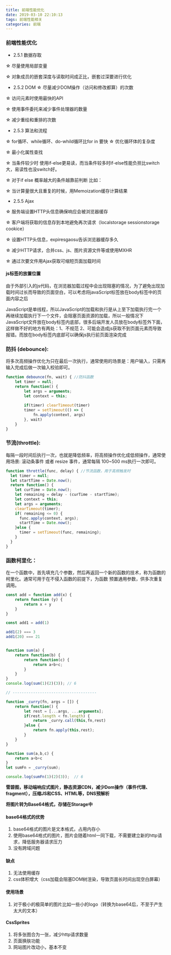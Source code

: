```yaml
---
title: 前端性能优化
date: 2019-03-10 22:10:13
tags: 前端性能相关
categories: 前端
---
```


### 前端性能优化

- 2.5.1 数据存取

☆ 尽量使用局部变量

☆ 对象成员的嵌套深度与读取时间成正比，嵌套过深要进行优化

- 2.5.2 DOM ☆ 尽量减少DOM操作（访问和修改都算）的次数

☆ 访问元素时使用最快的API

☆ 使用事件委托来减少事件处理器的数量

☆ 减少重绘和重排的次数

- 2.5.3 算法和流程

☆ for循环、while循环、do-whild循环比for in 要快 ☆ 优化循环体的复杂度

☆ 最小化属性查找

☆ 当条件较少时 使用if-else更易读，而当条件较多时if-else性能负担比switch大，易读性也没switch好。

☆ 对于if else 概率越大的条件越靠前判断 比如：

☆ 当计算量很大且重复的时候，用Memoization缓存计算结果

- 2.5.5 Ajax

☆ 服务端设置HTTP头信息确保响应会被浏览器缓存

☆ 客户端将获取的信息存到本地避免再次请求（localstorage sessionstorage cookice）

☆ 设置HTTP头信息，expiresgaosu告诉浏览器缓存多久

☆ 减少HTTP请求，合并css、js、图片资源文件等或使用MXHR

☆ 通过次要文件用Ajax获取可缩短页面加载时间

#### js标签的放置位置

由于外部引入的js代码，在浏览器加载过程中会出现阻塞的情况，为了避免出现加载时间过长而导致的页面空白，可以考虑将javaScript标签放在body标签中的页面内容之后

JavaScript是单线程，所以JavaScript的加载和执行是从上至下加载执行完一个再继续加载执行下一个文件，会阻塞页面资源的加载，所以一般情况下JavaScript文件放在body标签内底部，很多后端开发人员放在body标签外下面，这样做不好的地方有两处：1、不规范 2、可能会造成js获取不到页面元素而导致报错。而放在body标签内底部可以确保js执行前页面渲染完成



### 防抖 (debounce):

将多次高频操作优化为只在最后一次执行，通常使用的场景是：用户输入，只需再输入完成后做一次输入校验即可。

```js
function debounce(fn, wait) { //防抖函数
    let timer = null;
    return function() {
        let args = arguments;
        let context = this;
        
        if(timer) clearTimeout(timer)
        timer = setTimeout(() => {
            fn.apply(context, args)
        }, wait)
    }
}
```

### 节流(throttle):

每隔一段时间后执行一次，也就是降低频率，将高频操作优化成低频操作，通常使用场景: 滚动条事件 或者 resize 事件，通常每隔 100~500 ms执行一次即可。

```js
function throttle(func, delay) { //节流函数，用于高频触发时
  let timer = null;
  let startTime = Date.now();
  return function() {
    let curTime = Date.now();
    let remaining = delay - (curTime - startTime);
    let context = this;
    let args = arguments;
    clearTimeout(timer);
    if( remaining <= 0) {
      func.apply(context, args);
      startTime = Date.now();
    }else {
      timer = setTimeout(func, remaining);
    }
  }
}
```

### 函数柯里化：

在一个函数中，首先填充几个参数，然后再返回一个新的函数的技术，称为函数的柯里化。通常可用于在不侵入函数的前提下，为函数 预置通用参数，供多次重复调用。

```js
const add = function add(x) {
	return function (y) {
		return x + y
	}
}

const add1 = add(1)

add1(2) === 3
add1(20) === 21
```

```js

function sum(a) { 
    return function(b) {
        return function(c) { 
            return a+b+c; 
        } 
    } 
} 
console.log(sum(1)(2)(3)); // 6

// -------------------------------------

function _curry(fn, args = []) {
    return function() {
        let rest = [...args, ...arguments];
        if(rest.length < fn.length) {
        	return _curry.call(this,fn,rest)
        }else {
        	return fn.apply(this,rest);
        }
    }
}

function sum(a,b,c) {
    return a+b+c
}
let sumFn = _curry(sum);

console.log(sumFn(1)(2)(3));  // 6
```

**雪碧图，移动端响应式图片，静态资源CDN，减少Dom操作（事件代理、fragment），压缩JS和CSS、HTML等，DNS预解析**

**将图片转为Base64格式，存储在Storage中**

#### **base64格式的优势**

1. base64格式的图片是文本格式，占用内存小
2. 使用base64格式的图片，图片会随着html一同下载，不需要建立新的http请求，降低服务器请求压力
3. 没有跨域问题

#### **缺点**

1. 无法使用缓存
2. css体积增大（css加载会阻塞DOM树渲染，导致页面长时间出现空白屏幕）

#### **使用场景**

1. 对于极小的极简单的图片比如一些小的logo（转换为base64后，不至于产生太大的文本）

#### **CssSprites**

1. 将多张图合为一张，减少http请求数量
2. 页面换肤功能
3. 网站图片改动小，基本不变